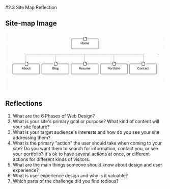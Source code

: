 #2.3 Site Map Reflection

## Site-map Image
![Site-map](week-2/imgs/site-map.png)

## Reflections
1. What are the 6 Phases of Web Design?
2. What is your site's primary goal or purpose? What kind of content will your site feature?
3. What is your target audience's interests and how do you see your site addressing them?
4. What is the primary "action" the user should take when coming to your site? Do you want them to search for information, contact you, or see your portfolio? It's ok to have several actions at once, or different actions for different kinds of visitors.
5. What are the main things someone should know about design and user experience?
6. What is user experience design and why is it valuable? 
7. Which parts of the challenge did you find tedious?